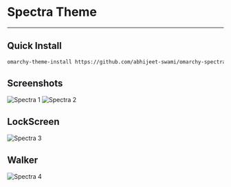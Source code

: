 # Spectra Theme

---

## Quick Install

```bash
omarchy-theme-install https://github.com/abhijeet-swami/omarchy-spectra-green-theme
```

## Screenshots

![Spectra 1](https://github.com/abhijeet-swami/omarchy-spectra-theme/blob/main/screenshots/1.png)
![Spectra 2](https://github.com/abhijeet-swami/omarchy-spectra-theme/blob/main/screenshots/2.png)

## LockScreen

![Spectra 3](https://github.com/abhijeet-swami/omarchy-spectra-theme/blob/main/screenshots/3.png)

## Walker

![Spectra 4](https://github.com/abhijeet-swami/omarchy-spectra-theme/blob/main/screenshots/4.png)
